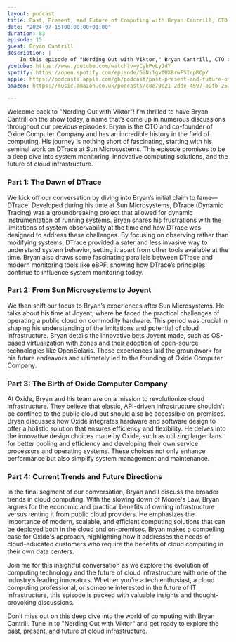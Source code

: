 ```yaml
---
layout: podcast
title: Past, Present, and Future of Computing with Bryan Cantrill, CTO of Oxide Computer Company
date: "2024-07-15T00:00:00+01:00"
duration: 83
episode: 15
guest: Bryan Cantrill
description: |
    In this episode of "Nerding Out with Viktor," Bryan Cantrill, CTO and co-founder of Oxide Computer Company, discusses his pioneering work on DTrace at Sun Microsystems, the challenges of cloud infrastructure at Joyent, and how Oxide is revolutionizing on-premises cloud computing by integrating hardware and software design.
youtube: https://www.youtube.com/watch?v=yCyhPvLyJdY
spotify: https://open.spotify.com/episode/6iNi1gvfUXBrwFSIrpRCpY
apple: https://podcasts.apple.com/gb/podcast/past-present-and-future-of-computing-with-bryan/id1722663295?i=1000662238863
amazon: https://music.amazon.co.uk/podcasts/c8e79c21-2dde-4597-b9fb-257ecbc2bf29/episodes/bd68be9b-bf61-4c15-bbc0-179d69695d98/nerding-out-with-viktor-past-present-and-future-of-computing-with-bryan-cantrill-cto-of-oxide-computer-company

---
```


Welcome back to "Nerding Out with Viktor"! I’m thrilled to have Bryan Cantrill on the show today, a name that’s come up in numerous discussions throughout our previous episodes. Bryan is the CTO and co-founder of Oxide Computer Company and has an incredible history in the field of computing. His journey is nothing short of fascinating, starting with his seminal work on DTrace at Sun Microsystems. This episode promises to be a deep dive into system monitoring, innovative computing solutions, and the future of cloud infrastructure.

### Part 1: The Dawn of DTrace
We kick off our conversation by diving into Bryan’s initial claim to fame—DTrace. Developed during his time at Sun Microsystems, DTrace (Dynamic Tracing) was a groundbreaking project that allowed for dynamic instrumentation of running systems. Bryan shares his frustrations with the limitations of system observability at the time and how DTrace was designed to address these challenges. By focusing on observing rather than modifying systems, DTrace provided a safer and less invasive way to understand system behavior, setting it apart from other tools available at the time. Bryan also draws some fascinating parallels between DTrace and modern monitoring tools like eBPF, showing how DTrace’s principles continue to influence system monitoring today.

### Part 2: From Sun Microsystems to Joyent
We then shift our focus to Bryan’s experiences after Sun Microsystems. He talks about his time at Joyent, where he faced the practical challenges of operating a public cloud on commodity hardware. This period was crucial in shaping his understanding of the limitations and potential of cloud infrastructure. Bryan details the innovative bets Joyent made, such as OS-based virtualization with zones and their adoption of open-source technologies like OpenSolaris. These experiences laid the groundwork for his future endeavors and ultimately led to the founding of Oxide Computer Company.

### Part 3: The Birth of Oxide Computer Company
At Oxide, Bryan and his team are on a mission to revolutionize cloud infrastructure. They believe that elastic, API-driven infrastructure shouldn’t be confined to the public cloud but should also be accessible on-premises. Bryan discusses how Oxide integrates hardware and software design to offer a holistic solution that ensures efficiency and flexibility. He delves into the innovative design choices made by Oxide, such as utilizing larger fans for better cooling and efficiency and developing their own service processors and operating systems. These choices not only enhance performance but also simplify system management and maintenance.

### Part 4: Current Trends and Future Directions
In the final segment of our conversation, Bryan and I discuss the broader trends in cloud computing. With the slowing down of Moore's Law, Bryan argues for the economic and practical benefits of owning infrastructure versus renting it from public cloud providers. He emphasizes the importance of modern, scalable, and efficient computing solutions that can be deployed both in the cloud and on-premises. Bryan makes a compelling case for Oxide's approach, highlighting how it addresses the needs of cloud-educated customers who require the benefits of cloud computing in their own data centers.

Join me for this insightful conversation as we explore the evolution of computing technology and the future of cloud infrastructure with one of the industry’s leading innovators. Whether you’re a tech enthusiast, a cloud computing professional, or someone interested in the future of IT infrastructure, this episode is packed with valuable insights and thought-provoking discussions.

Don’t miss out on this deep dive into the world of computing with Bryan Cantrill. Tune in to "Nerding Out with Viktor" and get ready to explore the past, present, and future of cloud infrastructure.

